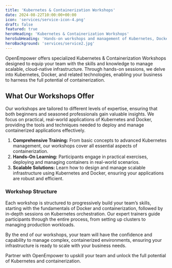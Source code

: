 ```yaml
---
title: 'Kubernetes & Containerization Workshops'
date: 2024-08-22T10:00:00+00:00
icon: 'services/service-icon-4.png'
draft: false
featured: true
heroHeading: 'Kubernetes & Containerization Workshops'
heroSubHeading: 'Hands-on workshops and management of Kubernetes, Docker, and cloud-native applications for scalable infrastructure.'
heroBackground: 'services/service2.jpg'
---
```


OpenEmpower offers specialized Kubernetes & Containerization Workshops designed to equip your team with the skills and knowledge to manage scalable, cloud-native infrastructure. Through hands-on sessions, we delve into Kubernetes, Docker, and related technologies, enabling your business to harness the full potential of containerization.

## What Our Workshops Offer

Our workshops are tailored to different levels of expertise, ensuring that both beginners and seasoned professionals gain valuable insights. We focus on practical, real-world applications of Kubernetes and Docker, providing the tools and techniques needed to deploy and manage containerized applications effectively.

1. **Comprehensive Training:** From basic concepts to advanced Kubernetes management, our workshops cover all essential aspects of containerization.
2. **Hands-On Learning:** Participants engage in practical exercises, deploying and managing containers in real-world scenarios.
3. **Scalable Solutions:** Learn how to design and manage scalable infrastructure using Kubernetes and Docker, ensuring your applications are robust and efficient.

### Workshop Structure

Each workshop is structured to progressively build your team’s skills, starting with the fundamentals of Docker and containerization, followed by in-depth sessions on Kubernetes orchestration. Our expert trainers guide participants through the entire process, from setting up clusters to managing production workloads.

By the end of our workshops, your team will have the confidence and capability to manage complex, containerized environments, ensuring your infrastructure is ready to scale with your business needs.

Partner with OpenEmpower to upskill your team and unlock the full potential of Kubernetes and containerization.

